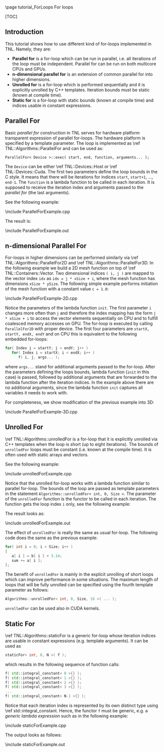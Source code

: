 \page tutorial_ForLoops For loops

[TOC]

## Introduction

This tutorial shows how to use different kind of for-loops implemented in TNL. Namely, they are:

* **Parallel for** is a for-loop which can be run in parallel, i.e. all iterations of the loop must be independent. Parallel for can be run on both multicore CPUs and GPUs.
* **n-dimensional parallel for** is an extension of common parallel for into higher dimensions.
* **Unrolled for** is a for-loop which is performed sequentially and it is explicitly unrolled by C++ templates. Iteration bounds must be static (known at compile time).
* **Static for** is a for-loop with static bounds (known at compile time) and indices usable in constant expressions.

## Parallel For

Basic _parallel for_ construction in TNL serves for hardware platform transparent expression of parallel for-loops.
The hardware platform is specified by a template parameter.
The loop is implemented as \ref TNL::Algorithms::ParallelFor and can be used as:

```
ParallelFor< Device >::exec( start, end, function, arguments... );
```

The `Device` can be either \ref TNL::Devices::Host or \ref TNL::Devices::Cuda.
The first two parameters define the loop bounds in the C style.
It means that there will be iterations for indices `start`, `start+1`, ..., `end-1`.
The `function` is a lambda function to be called in each iteration.
It is supposed to receive the iteration index and arguments passed to the _parallel for_ (the last arguments).

See the following example:

\include ParallelForExample.cpp

The result is:

\include ParallelForExample.out

## n-dimensional Parallel For

For-loops in higher dimensions can be performed similarly via \ref TNL::Algorithms::ParallelFor2D and \ref TNL::Algorithms::ParallelFor3D.
In the following example we build a 2D mesh function on top of \ref TNL::Containers::Vector.
Two dimensional indices `( i, j )` are mapped to the vector index `idx` as `idx = j * xSize + i`, where the mesh function has dimensions `xSize * ySize`.
The following simple example performs initiation of the mesh function with a constant value `c = 1.0`:

\include ParallelForExample-2D.cpp

Notice the parameters of the lambda function `init`.
The first parameter `i` changes more often than `j` and therefore the index mapping has the form `j * xSize + i` to access the vector elements sequentially on CPU and to fulfill coalesced memory accesses on GPU.
The for-loop is executed by calling `ParallelFor2D` with proper device.
The first four parameters are `startX, startY, endX, endY` and on CPU this is equivalent to the following embedded for-loops:

```cpp
for( Index j = startY; j < endY; j++ )
   for( Index i = startX; i < endX; i++ )
      f( i, j, args... );
```

where `args...` stand for additional arguments passed to the for-loop.
After the parameters defining the loops bounds, lambda function (`init` in this case) is passed, followed by additional arguments that are forwarded to the lambda function after the iteration indices.
In the example above there are no additional arguments, since the lambda function `init` captures all variables it needs to work with.

For completeness, we show modification of the previous example into 3D:

\include ParallelForExample-3D.cpp

## Unrolled For

\ref TNL::Algorithms::unrolledFor is a for-loop that it is explicitly unrolled via C++ templates when the loop is short (up to eight iterations).
The bounds of `unrolledFor` loops must be constant (i.e. known at the compile time).
It is often used with static arrays and vectors.

See the following example:

\include unrolledForExample.cpp

Notice that the unrolled for-loop works with a lambda function similar to parallel for-loop.
The bounds of the loop are passed as template parameters in the statement `Algorithms::unrolledFor< int, 0, Size >`.
The parameter of the `unrolledFor` function is the functor to be called in each iteration.
The function gets the loop index `i` only, see the following example:

The result looks as:

\include unrolledForExample.out

The effect of `unrolledFor` is really the same as usual for-loop.
The following code does the same as the previous example:

```cpp
for( int i = 0; i < Size; i++ )
{
   a[ i ] = b[ i ] + 3.14;
   sum += a[ i ];
};
```

The benefit of `unrolledFor` is mainly in the explicit unrolling of short loops which can improve performance in some situations.
The maximum length of loops that will be fully unrolled can be specified using the fourth template parameter as follows:

```cpp
Algorithms::unrolledFor< int, 0, Size, 16 >( ... );
```

`unrolledFor` can be used also in CUDA kernels.

## Static For

\ref TNL::Algorithms::staticFor is a generic for-loop whose iteration indices are usable in constant expressions (e.g. template arguments). It can be used as

```cpp
staticFor< int, 0, N >( f );
```

which results in the following sequence of function calls:

```cpp
f( std::integral_constant< 0 >{} );
f( std::integral_constant< 1 >{} );
f( std::integral_constant< 2 >{} );
f( std::integral_constant< 3 >{} );
...
f( std::integral_constant< N-1 >{} );
```

Notice that each iteration index is represented by its own distinct type using \ref std::integral_constant. Hence, the functor `f` must be generic, e.g. a _generic lambda expression_ such as in the following example:

\include staticForExample.cpp

The output looks as follows:

\include staticForExample.out
